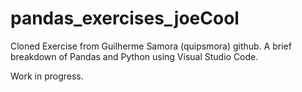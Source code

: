 # pandas_exercises_joeCool
Cloned Exercise from Guilherme Samora (quipsmora) github. A brief breakdown of Pandas and Python using Visual Studio Code.

Work in progress.
